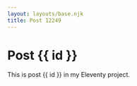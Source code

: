 ```yaml
---
layout: layouts/base.njk
title: Post 12249
---
```


# Post {{ id }}

This is post {{ id }} in my Eleventy project.
